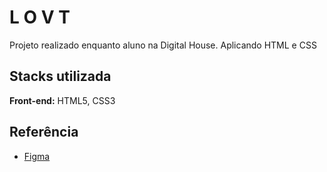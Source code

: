 
# L O V T

Projeto realizado enquanto aluno na Digital House. Aplicando HTML e CSS
## Stacks utilizada

**Front-end:**  HTML5, CSS3



## Referência

 - [Figma](https://www.figma.com/file/sx1wvTbw3k8w31YYBfmdZp/Exercicio01?node-id=0%3A1)
 
